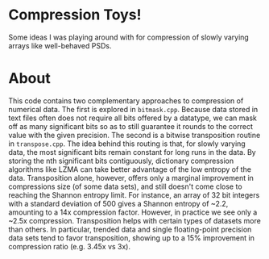# Compression Toys!

Some ideas I was playing around with for compression of slowly varying arrays like well-behaved PSDs.

# About

This code contains two complementary approaches to compression of numerical data.
The first is explored in `bitmask.cpp`. Because data stored in text files often
does not require all bits offered by a datatype, we can mask off as many significant
bits so as to still guarantee it rounds to the correct value with the given precision.
The second is a bitwise transposition routine in `transpose.cpp`. The idea behind
this routing is that, for slowly varying data, the most significant bits remain
constant for long runs in the data. By storing the nth significant bits contiguously,
dictionary compression algorithms like LZMA can take better advantage of the low
entropy of the data. Transposition alone, however, offers only a marginal
improvement in compressions size (of some data sets), and still doesn't come close
to reaching the Shannon entropy limit. For instance, an array of 32 bit integers
with a standard deviation of 500 gives a Shannon entropy of ~2.2, amounting to
a 14x compression factor. However, in practice we see only a ~2.5x compression.
Transposition helps with certain types of datasets more than others. In particular,
trended data and single floating-point precision data sets tend to favor transposition,
showing up to a 15% improvement in compression ratio (e.g. 3.45x vs 3x).
